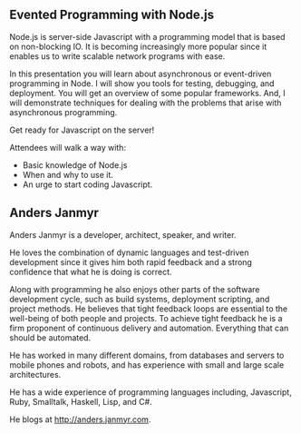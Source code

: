 ## Evented Programming with Node.js

Node.js is server-side Javascript with a programming model that is based on
non-blocking IO. It is becoming increasingly more popular since it enables us
to write scalable network programs with ease.

In this presentation you will learn about asynchronous or event-driven
programming in Node. I will show you tools for testing, debugging, and
deployment. You will get an overview of some popular frameworks. And, I
will demonstrate techniques for dealing with the problems that arise with
asynchronous programming.

Get ready for Javascript on the server!

Attendees will walk a way with:
* Basic knowledge of Node.js
* When and why to use it.
* An urge to start coding Javascript.

## Anders Janmyr

Anders Janmyr is a developer, architect, speaker, and writer.

He loves the combination of dynamic languages and test-driven
development since it gives him both rapid feedback and a strong
confidence that what he is doing is correct. 

Along with programming he also enjoys other parts of the software development
cycle, such as build systems, deployment scripting, and project methods.
He believes that tight feedback loops are essential to the well-being of both
people and projects. To achieve tight feedback he is a firm proponent of
continuous delivery and automation. Everything that can should be automated.

He has worked in many different domains, from databases and servers to
mobile phones and robots, and has experience with small and large scale
architectures. 

He has a wide experience of programming languages including, Javascript, Ruby,
Smalltalk, Haskell, Lisp, and C#.

He blogs at http://anders.janmyr.com.

